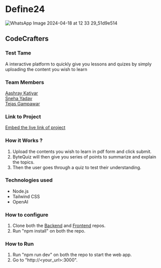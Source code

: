 # Define24

![WhatsApp Image 2024-04-18 at 12 33 29_51d9e514](https://github.com/Definehack/Define24/assets/79042374/4d6c229a-5048-4ac9-bba6-c0e835e22097)

## CodeCrafters

### Test Tame
A interactive platform to quickly give you lessons and quizes by simply uploading the content you wish to learn

### Team Members
[Aashray Katiyar](https://github.com/Aashray446)   
[Sneha Yadav](https://github.com/sneha_yadav390)   
[Tejas Gampawar](https://github.com/TejasMG12)   

### Link to Project
[Embed the live link of project](live_link)

### How it Works ?
1. Upload the contents you wish to learn in pdf form and click submit.
2. ByteQuiz will then give you series of points to summarize and explain the topics.
3. Then the user goes through a quiz to test their understanding.

### Technologies used
- Node.js
- Tailwind CSS
- OpenAI
### How to configure
1. Clone both the [Backend](https://github.com/TejasMG12/CodeCrafters-Backend.git) and [Frontend](https://github.com/Aashray446/Code_Crafter_Frontend) repos.
2. Run "npm install" on both the repo.

### How to Run
1. Run "npm run dev" on both the repo to start the web app.
2. Go to "http://<your_url>:3000".

<!-- ### Other Links -->
<!-- -- -->